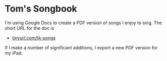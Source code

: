 # Tom's Songbook

I'm using Google Docs to create a PDF version of songs I enjoy to sing. The short URL for the doc is

- [tinyurl.com/tk-songs](https://tinyurl.com/tk-songs)

If I make a number of significant additions, I export a new PDF version for my iPad.
